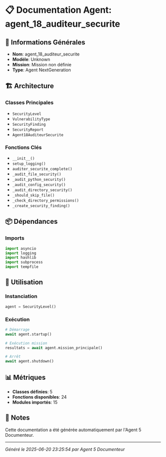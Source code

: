# 📋 Documentation Agent: agent_18_auditeur_securite

## 🎯 Informations Générales

- **Nom**: agent_18_auditeur_securite
- **Modèle**: Unknown
- **Mission**: Mission non définie
- **Type**: Agent NextGeneration

## 🏗️ Architecture

### Classes Principales
- `SecurityLevel`
- `VulnerabilityType`
- `SecurityFinding`
- `SecurityReport`
- `Agent18AuditeurSecurite`

### Fonctions Clés
- `__init__()`
- `setup_logging()`
- `auditer_securite_complete()`
- `_audit_file_security()`
- `_audit_python_security()`
- `_audit_config_security()`
- `_audit_directory_security()`
- `_should_skip_file()`
- `_check_directory_permissions()`
- `_create_security_finding()`

## 📦 Dépendances

### Imports
```python
import asyncio
import logging
import hashlib
import subprocess
import tempfile
```

## 🚀 Utilisation

### Instanciation
```python
agent = SecurityLevel()
```

### Exécution
```python
# Démarrage
await agent.startup()

# Exécution mission
resultats = await agent.mission_principale()

# Arrêt
await agent.shutdown()
```

## 📊 Métriques

- **Classes définies**: 5
- **Fonctions disponibles**: 24
- **Modules importés**: 15

## 📝 Notes

Cette documentation a été générée automatiquement par l'Agent 5 Documenteur.

---
*Généré le 2025-06-20 23:25:54 par Agent 5 Documenteur*
